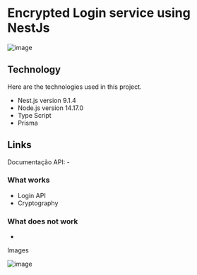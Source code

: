 #  Encrypted Login service using NestJs

![image](https://user-images.githubusercontent.com/93896739/200363927-9d839ea7-cd44-471d-b5a7-5c7cbadf6069.png)

## Technology 
 
Here are the technologies used in this project.
 
* Nest.js version 9.1.4
* Node.js version 14.17.0
* Type Script
* Prisma

## Links
 
Documentação API: -
<br/>

### What works

* Login API
* Cryptography

### What does not work

*

 Images

![image](https://user-images.githubusercontent.com/93896739/200618011-dd804d6b-824c-4d8e-a4dd-717ae58d6780.png)


